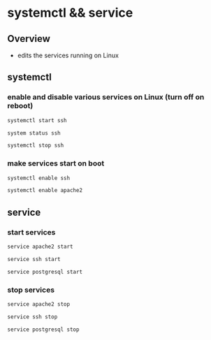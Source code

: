 # systemctl && service

## Overview

* edits the services running on Linux

## systemctl

### **enable and disable various services on Linux \(turn off on reboot\)**

```bash
systemctl start ssh
```

```bash
system status ssh
```

```bash
systemctl stop ssh
```

### **make services start on boot**

```bash
systemctl enable ssh
```

```bash
systemctl enable apache2
```

## service

### **start services**

```bash
service apache2 start
```

```bash
service ssh start
```

```bash
service postgresql start
```

### **stop services**

```bash
service apache2 stop
```

```bash
service ssh stop
```

```bash
service postgresql stop
```
